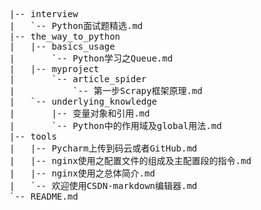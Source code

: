 <pre>
|-- interview
|   `-- Python面试题精选.md
|-- the_way_to_python
|   |-- basics_usage
|       `-- Python学习之Queue.md
|   |-- myproject
|       `-- article_spider
|           `-- 第一步Scrapy框架原理.md
|   `-- underlying_knowledge
|       |-- 变量对象和引用.md
|       `-- Python中的作用域及global用法.md
|-- tools
|   |-- Pycharm上传到码云或者GitHub.md
|   |-- nginx使用之配置文件的组成及主配置段的指令.md
|   |-- nginx使用之总体简介.md
|   `-- 欢迎使用CSDN-markdown编辑器.md
`-- README.md
</pre>